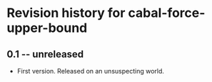 # Revision history for cabal-force-upper-bound

## 0.1 -- unreleased

* First version. Released on an unsuspecting world.
